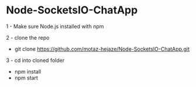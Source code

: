 # Node-SocketsIO-ChatApp

1 - Make sure Node.js installed with npm

2 - clone the repo 
  - git clone https://github.com/motaz-hejaze/Node-SocketsIO-ChatApp.git

3 - cd into cloned folder
  - npm install
  - npm start
  
